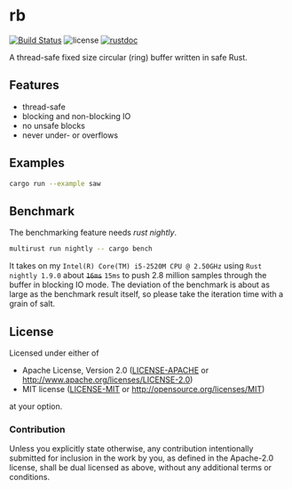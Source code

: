 # rb

[![Build Status](https://travis-ci.org/klingtnet/rb.svg?branch=master)](https://travis-ci.org/klingtnet/rb)
![license](https://img.shields.io/badge/license-MIT%2FApache%202.0-blue.svg)
[![rustdoc](https://img.shields.io/badge/rustdoc-hosted-blue.svg)](https://docs.klingt.net/rustdoc/rb)


A thread-safe fixed size circular (ring) buffer written in safe Rust.

## Features

- thread-safe
- blocking and non-blocking IO
- no unsafe blocks
- never under- or overflows

## Examples

```sh
cargo run --example saw
```

## Benchmark

The benchmarking feature needs *rust nightly*.

```sh
multirust run nightly -- cargo bench
```

It takes on my `Intel(R) Core(TM) i5-2520M CPU @ 2.50GHz` using `Rust nightly 1.9.0` about ~~`16ms`~~ `15ms` to push 2.8 million samples through the buffer in blocking IO mode.
The deviation of the benchmark is about as large as the benchmark result itself, so please take the iteration time with a grain of salt.

## License

Licensed under either of

- Apache License, Version 2.0 ([LICENSE-APACHE](LICENSE-APACHE) or http://www.apache.org/licenses/LICENSE-2.0)
- MIT license ([LICENSE-MIT](LICENSE-MIT) or http://opensource.org/licenses/MIT)

at your option.

### Contribution

Unless you explicitly state otherwise, any contribution intentionally submitted
for inclusion in the work by you, as defined in the Apache-2.0 license, shall be dual licensed as above, without any
additional terms or conditions.
